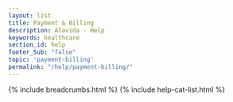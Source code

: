 ```yaml
---
layout: list
title: Payment & Billing
description: Alavida - Help
keywords: healthcare
section_id: help
footer_Sub: "false"
topic: 'payment-billing'
permalink: "/help/payment-billing/" 
---
```

{% include breadcrumbs.html %}
{% include help-cat-list.html %}

